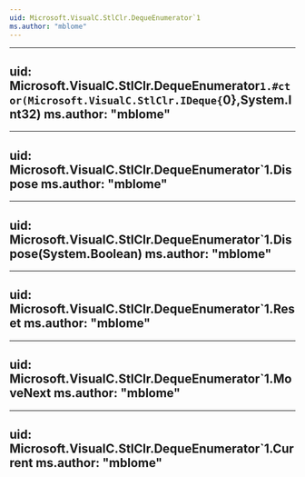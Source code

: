 ```yaml
---
uid: Microsoft.VisualC.StlClr.DequeEnumerator`1
ms.author: "mblome"
---
```


---
uid: Microsoft.VisualC.StlClr.DequeEnumerator`1.#ctor(Microsoft.VisualC.StlClr.IDeque{`0},System.Int32)
ms.author: "mblome"
---

---
uid: Microsoft.VisualC.StlClr.DequeEnumerator`1.Dispose
ms.author: "mblome"
---

---
uid: Microsoft.VisualC.StlClr.DequeEnumerator`1.Dispose(System.Boolean)
ms.author: "mblome"
---

---
uid: Microsoft.VisualC.StlClr.DequeEnumerator`1.Reset
ms.author: "mblome"
---

---
uid: Microsoft.VisualC.StlClr.DequeEnumerator`1.MoveNext
ms.author: "mblome"
---

---
uid: Microsoft.VisualC.StlClr.DequeEnumerator`1.Current
ms.author: "mblome"
---
